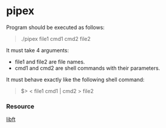 # pipex

Program should be executed as follows:
> ./pipex file1 cmd1 cmd2 file2

It must take 4 arguments:
- file1 and file2 are file names.
- cmd1 and cmd2 are shell commands with their parameters.

It must behave exactly like the following shell command:
> $> < file1 cmd1 | cmd2 > file2

### Resource

[libft](github.comKrunchiZ/libft)

